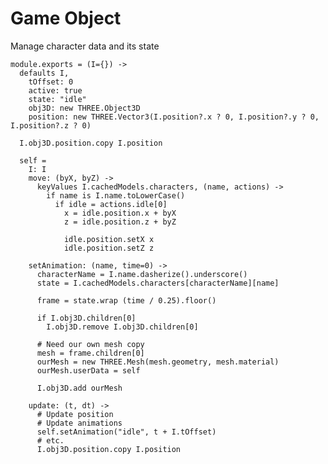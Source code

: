 Game Object
===========

Manage character data and its state

    module.exports = (I={}) ->
      defaults I,
        tOffset: 0
        active: true
        state: "idle"
        obj3D: new THREE.Object3D
        position: new THREE.Vector3(I.position?.x ? 0, I.position?.y ? 0, I.position?.z ? 0)

      I.obj3D.position.copy I.position

      self =
        I: I
        move: (byX, byZ) ->
          keyValues I.cachedModels.characters, (name, actions) ->
            if name is I.name.toLowerCase()
              if idle = actions.idle[0]
                x = idle.position.x + byX
                z = idle.position.z + byZ

                idle.position.setX x
                idle.position.setZ z

        setAnimation: (name, time=0) ->
          characterName = I.name.dasherize().underscore()
          state = I.cachedModels.characters[characterName][name]

          frame = state.wrap (time / 0.25).floor()

          if I.obj3D.children[0]
            I.obj3D.remove I.obj3D.children[0]

          # Need our own mesh copy
          mesh = frame.children[0]
          ourMesh = new THREE.Mesh(mesh.geometry, mesh.material)
          ourMesh.userData = self

          I.obj3D.add ourMesh

        update: (t, dt) ->
          # Update position
          # Update animations
          self.setAnimation("idle", t + I.tOffset)
          # etc.
          I.obj3D.position.copy I.position
